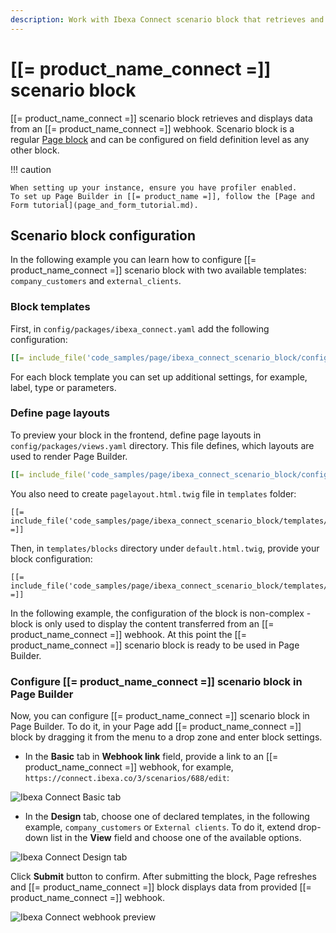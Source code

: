 ```yaml
---
description: Work with Ibexa Connect scenario block that retrieves and displays data from an Ibexa Connect webhook. 
---
```


# [[= product_name_connect =]] scenario block

[[= product_name_connect =]] scenario block retrieves and displays data from an [[= product_name_connect =]] webhook. 
Scenario block is a regular [Page block](page_blocks.md) and can be configured on field definition level as any other block.

!!! caution
    
    When setting up your instance, ensure you have profiler enabled.
    To set up Page Builder in [[= product_name =]], follow the [Page and Form tutorial](page_and_form_tutorial.md).

## Scenario block configuration

In the following example you can learn how to configure [[= product_name_connect =]] scenario block with two available templates: `company_customers` and `external_clients`.

### Block templates

First, in `config/packages/ibexa_connect.yaml` add the following configuration:

``` yaml
[[= include_file('code_samples/page/ibexa_connect_scenario_block/config/packages/ibexa_connect.yaml') =]]
```

For each block template you can set up additional settings, for example, label, type or parameters. 

### Define page layouts

To preview your block in the frontend, define page layouts in `config/packages/views.yaml` directory. This file defines, which layouts are used to render Page Builder. 

```yaml
[[= include_file('code_samples/page/ibexa_connect_scenario_block/config/packages/views.yaml') =]]
```

You also need to create `pagelayout.html.twig` file in `templates` folder:

```html+twig
[[= include_file('code_samples/page/ibexa_connect_scenario_block/templates/pagelayout.html.twig') =]]
```

Then, in `templates/blocks` directory under `default.html.twig`, provide your block configuration:

```html+twig
[[= include_file('code_samples/page/ibexa_connect_scenario_block/templates/blocks/default.html.twig') =]]
```

In the following example, the configuration of the block is non-complex - block is only used to display the content transferred from an [[= product_name_connect =]] webhook.
At this point the [[= product_name_connect =]] scenario block is ready to be used in Page Builder.

### Configure [[= product_name_connect =]] scenario block in Page Builder

Now, you can configure [[= product_name_connect =]] scenario block in Page Builder.
To do it, in your Page add [[= product_name_connect =]] block by dragging it from the menu to a drop zone and enter block settings. 

- In the **Basic** tab in **Webhook link** field, provide a link to an [[= product_name_connect =]] webhook, 
for example, `https://connect.ibexa.co/3/scenarios/688/edit`:

![Ibexa Connect Basic tab](ibexa_connect_basic_tab.png)

- In the **Design** tab, choose one of declared templates, in the following example, `company_customers` or `External clients`. 
To do it, extend drop-down list in the **View** field and choose one of the available options.

![Ibexa Connect Design tab](ibexa_connect_design_tab.png)

Click **Submit** button to confirm.
After submitting the block, Page refreshes and [[= product_name_connect =]] block displays data from provided [[= product_name_connect =]] webhook. 

![Ibexa Connect webhook preview](ibexa_connect_webhook_preview.png)